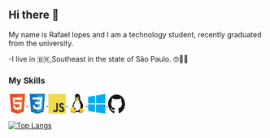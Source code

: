 ## Hi there 👋

My name is Rafael lopes and I am a technology student, recently graduated from the university.

-I live in :brazil:,Southeast in the state of São Paulo. :nerd_face::man_technologist:



### My Skills

<a href="#">
    <img align="center" width="35" height="40" src="https://raw.githubusercontent.com/devicons/devicon/master/icons/html5/html5-original.svg" alt="html">
    <img align="center" width="35" height="40" src="https://raw.githubusercontent.com/devicons/devicon/master/icons/css3/css3-original.svg" alt="html">
    <img align="center" width="35" height="40" src="https://raw.githubusercontent.com/devicons/devicon/master/icons/javascript/javascript-original.svg" alt="html">
    <img align="center" width="35" height="40" src="https://raw.githubusercontent.com/devicons/devicon/master/icons/linux/linux-original.svg" alt="html">
    <img align="center" width="35" height="40" src="https://raw.githubusercontent.com/devicons/devicon/master/icons/windows8/windows8-original.svg" alt="html">
    <img align="center" width="35" height="40" src="https://raw.githubusercontent.com/devicons/devicon/master/icons/github/github-original.svg" alt="html">
</a>

[![Top Langs](https://github-readme-stats.vercel.app/api/top-langs/?username=Rafaloopes&layout=compact)](https://github.com/Rafaloopes/github-readme-stats)



<!--
**Rafaloopes/Rafaloopes** is a ✨ _special_ ✨ repository because its `README.md` (this file) appears on your GitHub profile. -->
